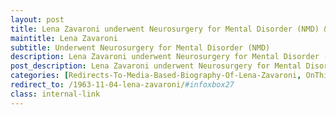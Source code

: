 ```yaml
---
layout: post
title: Lena Zavaroni underwent Neurosurgery for Mental Disorder (NMD) &#124; 7 September 1999
maintitle: Lena Zavaroni
subtitle: Underwent Neurosurgery for Mental Disorder (NMD)
description: Lena Zavaroni underwent Neurosurgery for Mental Disorder (NMD).
post_description: Lena Zavaroni underwent Neurosurgery for Mental Disorder (NMD).
categories: [Redirects-To-Media-Based-Biography-Of-Lena-Zavaroni, OnThisDay7September, Year-1999]
redirect_to: /1963-11-04-lena-zavaroni/#infoxbox27
class: internal-link
---
```


